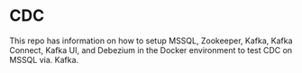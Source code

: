 # CDC
This repo has information on how to setup MSSQL, Zookeeper, Kafka, Kafka Connect, Kafka UI, and Debezium in the Docker environment to test CDC on MSSQL via. Kafka.
